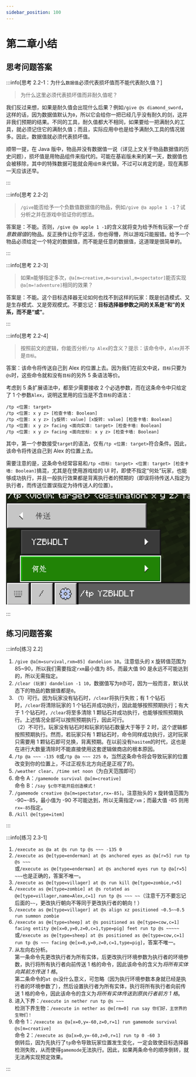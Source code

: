 ```yaml
---
sidebar_position: 100
---
```


# 第二章小结

## 思考问题答案

:::info[思考 2.2-1：为什么`数据值`必须代表损坏值而不能代表耐久值？]

> 为什么这里必须代表损坏值而非耐久值呢？

我们反过来想，如果是耐久值会出现什么后果？例如`/give @s diamond_sword`，这样的话，因为数据值默认为`0`，所以它会给你一把已经几乎没有耐久的剑，这并非我们预期的结果。不同的工具，耐久值都大不相同，如果要给一把满耐久的工具，就必须记住它的满耐久值；而且，实际应用中也是给予满耐久工具的情况居多。因此，数据值就必须代表损坏值。

顺带一提，在 Java 版中，物品并没有数据值一说（详见上文关于物品数据值的历史问题），损坏值是用物品组件来指代的。可能在基岩版未来的某一天，数据值也会被移除，其中的特殊数据可能就会用`组件`来代替。不过可以肯定的是，现在离那一天应该还早。

:::

:::info[思考 2.2-2]

> `/give`能否给予一个负数值数据值的物品，例如`/give @a apple 1 -1`？试分析之并在游戏中验证你的想法。

答案是：不能。否则，`/give @a apple 1 -1`的含义就将变为给予所有玩家一个*任意数据值*的物品。反正换作让你干这活，你也得懵，所以游戏只能报错。给予一个物品必须给定一个特定的数据值，而不能是任意的数据值，这道理是很简单的。

:::

:::info[思考 2.2-3]

> 如果`m`能够指定多次，`@a[m=creative,m=survival,m=spectator]`能否实现`@a[m=!adventure]`相同的效果？

答案是：不能。这个目标选择器无论如何也找不到这样的玩家：既是创造模式、又是生存模式、又是旁观模式。不要忘记：**目标选择器参数之间的关系是“和”的关系，而不是“或”**。

:::

:::info[思考 2.2-4]

> 按照前文的逻辑，你能否分析`/tp Alex`的含义？提示：该命令中，`Alex`并不是`目标`。

答案：该命令将传送自己到 Alex 的位置上去。因为我们在前文中说，`目标`只要为`@s`时，这些命令就和没有`目标`的另外 5 条语法等价。

考虑到 5 条扩展语法中，都至少需要接收 2 个必选参数，而在这条命令中只给定了 1 个参数`Alex`，说明这里用的应当是不含`目标`的语法：

```text title="/tp传送执行者的语法" showLineNumbers
/tp <位置: target>
/tp <位置: x y z> [检查卡墙: Boolean]
/tp <位置: x y z> [y旋转: value] [x旋转: value] [检查卡墙: Boolean]
/tp <位置: x y z> facing <面向实体: target> [检查卡墙: Boolean]
/tp <位置: x y z> facing <面向坐标: x y z> [检查卡墙: Boolean]
```

其中，第一个参数接受`target`的语法，仅有`/tp <位置: target>`符合条件。因此，该命令将传送自己到 Alex 的位置上去。

需要注意的是，这条命令经常容易和`/tp <目标: target> <位置: target> [检查卡墙: Boolean]`搞混，尤其是在使用游戏给的 UI 时，即使不指定“何处”玩家，也能够成功执行，并且一般执行效果都是背离执行者的预期的（即误将待传送人指定为执行者，而传送位置误指定为待传送人的位置）。

![/tp的UI](./img/section2/tp_ui.png)

:::

## 练习问题答案

:::info[练习 2.2]

1. `/give @a[m=survival,rxm=85] dandelion 10`。注意低头的 x 旋转值范围为 85~90，所以我们需要指定`rxm`最小值为 85，而最大值 90 是永远不可能达到的，所以无需指定。
2. `/clear (玩家) dandelion -1 10`，数据值写为`0`亦可，因为一般而言，默认状态下的物品的数据值都是`0`。
3. （1）可行。因为玩家没有钻石时，`/clear`将执行失败；有 1 个钻石时，`/clear`将清除玩家的 1 个钻石并成功执行，因此能够按照预期执行；有大于 1 个钻石时，`/clear`将至多清除 1 颗钻石并成功执行，也能够按照预期执行。上述情况全部可以按照预期执行，因此可行。  
（2）不可行。玩家没有钻石时和玩家的钻石数量大于等于 2 时，这个逻辑都按照预期执行。然而，若玩家只有 1 颗钻石时，命令同样成功执行，这时玩家只需要用 1 颗钻石即可兑换，背离预期。在以前没有`hasitem`的时代，这也是在进行大数量清除时不能直接使用这套逻辑做商店的根本原因。
4. `/tp @a ~~~ -135 0`或`/tp @a ~~~ 225 0`，当然这条命令将会导致玩家的位置改变到你的位置上，不过正视东北方向还是正视了的。
5. `/weather clear`、`/time set noon`（为白天范围即可）
6. 命令 A：`/gamemode survival @a[m=creative]`  
命令 B：`/say §c你不能开启创造模式！`  
7. `/gamemode creative @a[m=spectator,rx=-85]`。注意抬头的 x 旋转值范围为 -90~-85，最小值为 -90 不可能达到，所以无需指定`rxm`；而最大值 -85 则用`rx=-85`指定。
8. `/kill @e[type=item]`

:::

:::info[练习 2.3-1]

1. `/execute as @a at @s run tp @s ~~~ -135 0`
2. `/execute as @e[type=enderman] at @s anchored eyes as @a[r=5] run tp @s ~~~`  
  或`/execute as @e[type=enderman] at @s anchored eyes run tp @a[r=5] ~~~`也是正确的，答案不唯一。
3. `/execute as @e[type=villager] at @s run kill @e[type=zombie,r=5]`
4. `/execute as @e[type=zombie] at @s rotated as @e[type=villager,name=Alex,c=1] run tp @s ~~~ ~~`（注意千万不要忘记后面的`~~`，更改执行朝向不等同于更改执行者的朝向！）
5. `/execute as @e[type=villager] at @s align xz positioned ~0.5~~0.5 run summon zombie`
6. `/execute as @e[type=sheep] at @s positioned as @e[type=cow,c=1] facing entity @e[x=0,y=0,z=0,c=1,type=pig] feet run tp @s ~~~~~`  
  或`/execute as @e[type=sheep] at @s positioned as @e[type=cow,c=1] run tp @s ~~~ facing @e[x=0,y=0,z=0,c=1,type=pig]`，答案不唯一。
7. 从左向右分析。  
第一条命令先更改执行者为所有实体，后更改执行环境参数为执行者的环境参数，执行将所有执行者向前传送 1 格的命令，因此该命令的含义为*将所有实体向其前方传送 1 格*。  
第二条命令的`at @s`没什么意义，可忽略（因为执行环境参数本身就已经是执行者的环境参数了），然后设置执行者为所有实体，执行将所有执行者向前传送 1 格的命令，因此该命令的含义为*将所有实体传送到原执行者前方 1 格*。
8. 进入下界：`/execute in nether run tp @s ~~~`  
  检测下界生物：`/execute in nether as @e[rm=0] run say 你们好，主世界的生物们！`
9. 命令 1：`/execute as @a[x=0,y=-60,z=0,r=1] run gamemode survival @s[m=creative]`  
  命令 2：`/execute as @a[x=0,y=-60,z=0,r=1] run tp 0 -60 3`  
  倒转后，因为先执行了`tp`命令导致玩家位置发生变化，一定会致使目标选择器检测失败，从而使得`gamemode`无法执行。因此，如果两条命令的顺序倒转，就无法再实现预定效果。

:::
